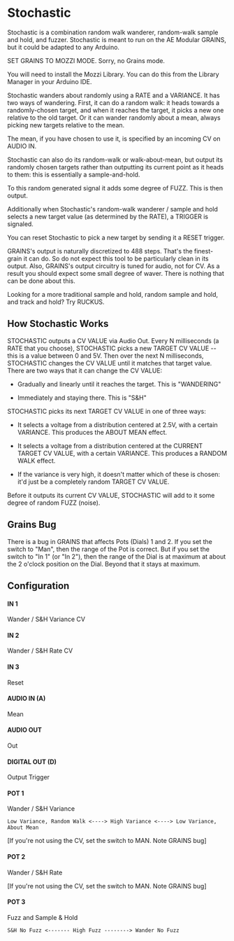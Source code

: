 # Stochastic

Stochastic is a combination random walk wanderer, random-walk sample and hold, and fuzzer.  Stochastic is meant to run on the AE Modular GRAINS, but it could be adapted to any Arduino.

SET GRAINS TO MOZZI MODE.  Sorry, no Grains mode.

You will need to install the Mozzi Library.  You can do this from the Library Manager in your Arduino IDE.

Stochastic wanders about randomly using a RATE and a VARIANCE.  It has two ways of wandering.  First, it can do a random walk: it heads towards a randomly-chosen target, and when it reaches the target, it picks a new one relative to the old target.  Or it can wander randomly about a mean, always picking new targets relative to the mean.

The mean, if you have chosen to use it, is specified by an incoming CV on AUDIO IN.

Stochastic can also do its random-walk or walk-about-mean, but output its randomly chosen targets rather than outputting its current point as it heads to them: this is essentially a sample-and-hold.

To this random generated signal it adds some degree of FUZZ.  This is then output.

Additionally when Stochastic's random-walk wanderer / sample and hold selects a new target value (as determined by the RATE), a TRIGGER is signaled.

You can reset Stochastic to pick a new target by sending it a RESET trigger.

GRAINS's output is naturally discretized to 488 steps.  That's the finest-grain it can do. So do not expect this tool to be particularly clean in its output.  Also, GRAINS's output circuitry is tuned for audio, not for CV.  As a result you should expect some small degree of waver.  There is nothing that can be done about this.

Looking for a more traditional sample and hold, random sample and hold, and track and hold?  Try RUCKUS.


## How Stochastic Works
STOCHASTIC outputs a CV VALUE via Audio Out.
Every N milliseconds (a RATE that you choose), STOCHASTIC picks a new TARGET CV VALUE -- 
this is a value between 0 and 5V. Then over the next N milliseconds, STOCHASTIC changes 
the CV VALUE until it matches that target value.  There are two ways that it can change 
the CV VALUE:

- Gradually and linearly until it reaches the target.  This is "WANDERING"

- Immediately and staying there.  This is "S&H"

STOCHASTIC picks its next TARGET CV VALUE in one of three ways:

- It selects a voltage from a distribution centered at 2.5V, with a certain VARIANCE.
      This produces the ABOUT MEAN effect.
     
- It selects a voltage from a distribution centered at the CURRENT TARGET CV VALUE,
      with a certain VARIANCE.  This produces a RANDOM WALK effect.

- If the variance is very high, it doesn't matter which of these is chosen: it'd 
	      just be a completely random TARGET CV VALUE.

Before it outputs its current CV VALUE, STOCHASTIC will add to it some degree of 
random FUZZ (noise).  


## Grains Bug

There is a bug in GRAINS that affects Pots (Dials) 1 and 2.  If you set the  switch to "Man", then the range of the Pot is correct.  But if you set the switch  to "In 1" (or "In 2"), then the range of the Dial is at maximum at about the 2 o'clock position on the Dial.  Beyond that it stays at maximum.


## Configuration

#### IN 1
Wander / S&H Variance CV
#### IN 2
Wander / S&H Rate CV
#### IN 3
Reset 
#### AUDIO IN (A)
Mean
#### AUDIO OUT
Out
#### DIGITAL OUT (D) 
Output Trigger
#### POT 1
Wander / S&H Variance

`Low Variance, Random Walk <----> High Variance <----> Low Variance, About Mean`

[If you're not using the CV, set the switch to MAN.  Note GRAINS bug]
#### POT 2
Wander / S&H Rate

[If you're not using the CV, set the switch to MAN.  Note GRAINS bug]
#### POT 3
Fuzz and Sample & Hold

`S&H No Fuzz <------- High Fuzz --------> Wander No Fuzz`

